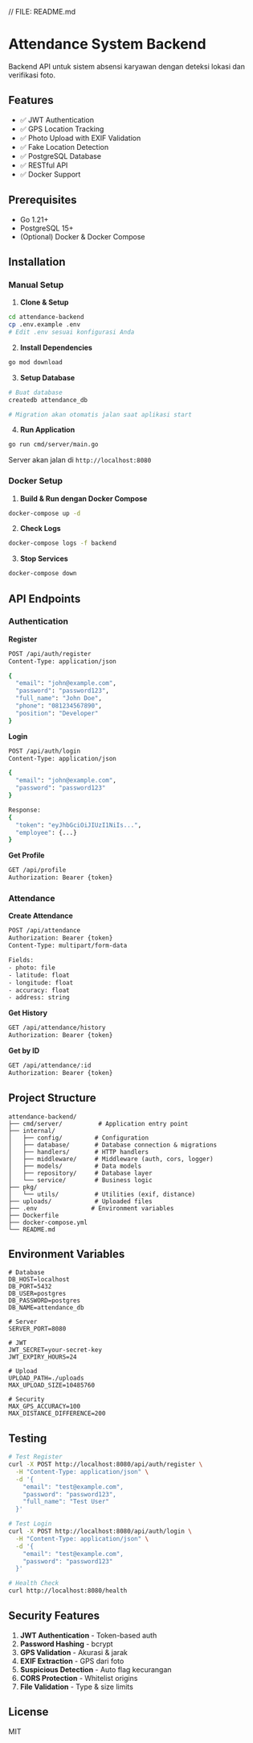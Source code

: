 // FILE: README.md
# Attendance System Backend

Backend API untuk sistem absensi karyawan dengan deteksi lokasi dan verifikasi foto.

## Features

- ✅ JWT Authentication
- ✅ GPS Location Tracking
- ✅ Photo Upload with EXIF Validation
- ✅ Fake Location Detection
- ✅ PostgreSQL Database
- ✅ RESTful API
- ✅ Docker Support

## Prerequisites

- Go 1.21+
- PostgreSQL 15+
- (Optional) Docker & Docker Compose

## Installation

### Manual Setup

1. **Clone & Setup**
```bash
cd attendance-backend
cp .env.example .env
# Edit .env sesuai konfigurasi Anda
```

2. **Install Dependencies**
```bash
go mod download
```

3. **Setup Database**
```bash
# Buat database
createdb attendance_db

# Migration akan otomatis jalan saat aplikasi start
```

4. **Run Application**
```bash
go run cmd/server/main.go
```

Server akan jalan di `http://localhost:8080`

### Docker Setup

1. **Build & Run dengan Docker Compose**
```bash
docker-compose up -d
```

2. **Check Logs**
```bash
docker-compose logs -f backend
```

3. **Stop Services**
```bash
docker-compose down
```

## API Endpoints

### Authentication

**Register**
```bash
POST /api/auth/register
Content-Type: application/json

{
  "email": "john@example.com",
  "password": "password123",
  "full_name": "John Doe",
  "phone": "081234567890",
  "position": "Developer"
}
```

**Login**
```bash
POST /api/auth/login
Content-Type: application/json

{
  "email": "john@example.com",
  "password": "password123"
}

Response:
{
  "token": "eyJhbGciOiJIUzI1NiIs...",
  "employee": {...}
}
```

**Get Profile**
```bash
GET /api/profile
Authorization: Bearer {token}
```

### Attendance

**Create Attendance**
```bash
POST /api/attendance
Authorization: Bearer {token}
Content-Type: multipart/form-data

Fields:
- photo: file
- latitude: float
- longitude: float
- accuracy: float
- address: string
```

**Get History**
```bash
GET /api/attendance/history
Authorization: Bearer {token}
```

**Get by ID**
```bash
GET /api/attendance/:id
Authorization: Bearer {token}
```

## Project Structure

```
attendance-backend/
├── cmd/server/          # Application entry point
├── internal/
│   ├── config/         # Configuration
│   ├── database/       # Database connection & migrations
│   ├── handlers/       # HTTP handlers
│   ├── middleware/     # Middleware (auth, cors, logger)
│   ├── models/         # Data models
│   ├── repository/     # Database layer
│   └── service/        # Business logic
├── pkg/
│   └── utils/          # Utilities (exif, distance)
├── uploads/            # Uploaded files
├── .env               # Environment variables
├── Dockerfile
├── docker-compose.yml
└── README.md
```

## Environment Variables

```env
# Database
DB_HOST=localhost
DB_PORT=5432
DB_USER=postgres
DB_PASSWORD=postgres
DB_NAME=attendance_db

# Server
SERVER_PORT=8080

# JWT
JWT_SECRET=your-secret-key
JWT_EXPIRY_HOURS=24

# Upload
UPLOAD_PATH=./uploads
MAX_UPLOAD_SIZE=10485760

# Security
MAX_GPS_ACCURACY=100
MAX_DISTANCE_DIFFERENCE=200
```

## Testing

```bash
# Test Register
curl -X POST http://localhost:8080/api/auth/register \
  -H "Content-Type: application/json" \
  -d '{
    "email": "test@example.com",
    "password": "password123",
    "full_name": "Test User"
  }'

# Test Login
curl -X POST http://localhost:8080/api/auth/login \
  -H "Content-Type: application/json" \
  -d '{
    "email": "test@example.com",
    "password": "password123"
  }'

# Health Check
curl http://localhost:8080/health
```

## Security Features

1. **JWT Authentication** - Token-based auth
2. **Password Hashing** - bcrypt
3. **GPS Validation** - Akurasi & jarak
4. **EXIF Extraction** - GPS dari foto
5. **Suspicious Detection** - Auto flag kecurangan
6. **CORS Protection** - Whitelist origins
7. **File Validation** - Type & size limits

## License

MIT